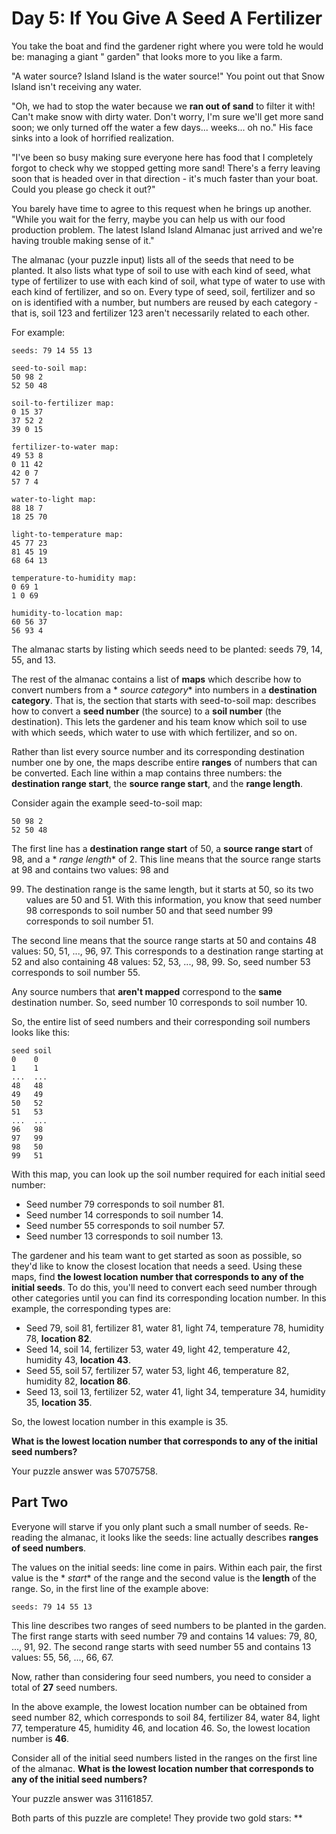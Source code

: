 # Day 5: If You Give A Seed A Fertilizer

You take the boat and find the gardener right where you were told he would be: managing a giant "
garden" that looks more to you like a farm.

"A water source? Island Island is the water source!" You point out that Snow Island isn't receiving
any water.

"Oh, we had to stop the water because we **ran out of sand** to filter it with! Can't make snow with
dirty water. Don't worry, I'm sure we'll get more sand soon; we only turned off the water a few
days... weeks... oh no." His face sinks into a look of horrified realization.

"I've been so busy making sure everyone here has food that I completely forgot to check why we
stopped getting more sand! There's a ferry leaving soon that is headed over in that direction - it's
much faster than your boat. Could you please go check it out?"

You barely have time to agree to this request when he brings up another. "While you wait for the
ferry, maybe you can help us with our food production problem. The latest Island Island Almanac just
arrived and we're having trouble making sense of it."

The almanac (your puzzle input) lists all of the seeds that need to be planted. It also lists what
type of soil to use with each kind of seed, what type of fertilizer to use with each kind of soil,
what type of water to use with each kind of fertilizer, and so on. Every type of seed, soil,
fertilizer and so on is identified with a number, but numbers are reused by each category - that is,
soil 123 and fertilizer 123 aren't necessarily related to each other.

For example:

```
seeds: 79 14 55 13

seed-to-soil map:
50 98 2
52 50 48

soil-to-fertilizer map:
0 15 37
37 52 2
39 0 15

fertilizer-to-water map:
49 53 8
0 11 42
42 0 7
57 7 4

water-to-light map:
88 18 7
18 25 70

light-to-temperature map:
45 77 23
81 45 19
68 64 13

temperature-to-humidity map:
0 69 1
1 0 69

humidity-to-location map:
60 56 37
56 93 4
```

The almanac starts by listing which seeds need to be planted: seeds 79, 14, 55, and 13.

The rest of the almanac contains a list of **maps** which describe how to convert numbers from a *
*source
category** into numbers in a **destination category**. That is, the section that starts with
seed-to-soil
map: describes how to convert a **seed number** (the source) to a **soil number** (the destination).
This
lets the gardener and his team know which soil to use with which seeds, which water to use with
which fertilizer, and so on.

Rather than list every source number and its corresponding destination number one by one, the maps
describe entire **ranges** of numbers that can be converted. Each line within a map contains three
numbers: the **destination range start**, the **source range start**, and the **range length**.

Consider again the example seed-to-soil map:

```
50 98 2
52 50 48
```

The first line has a **destination range start** of 50, a **source range start** of 98, and a *
*range
length** of 2. This line means that the source range starts at 98 and contains two values: 98 and

99. The
    destination range is the same length, but it starts at 50, so its two values are 50 and 51. With
    this information, you know that seed number 98 corresponds to soil number 50 and that seed
    number 99
    corresponds to soil number 51.

The second line means that the source range starts at 50 and contains 48 values: 50, 51, ...,
96, 97. This corresponds to a destination range starting at 52 and also containing 48 values: 52,
53, ..., 98, 99. So, seed number 53 corresponds to soil number 55.

Any source numbers that **aren't mapped** correspond to the **same** destination number. So, seed
number 10
corresponds to soil number 10.

So, the entire list of seed numbers and their corresponding soil numbers looks like this:

```
seed soil
0    0
1    1
...  ...
48   48
49   49
50   52
51   53
...  ...
96   98
97   99
98   50
99   51
```

With this map, you can look up the soil number required for each initial seed number:

* Seed number 79 corresponds to soil number 81.
* Seed number 14 corresponds to soil number 14.
* Seed number 55 corresponds to soil number 57.
* Seed number 13 corresponds to soil number 13.

The gardener and his team want to get started as soon as possible, so they'd like to know the
closest location that needs a seed. Using these maps, find **the lowest location number that
corresponds to any of the initial seeds**. To do this, you'll need to convert each seed number
through
other categories until you can find its corresponding location number. In this example, the
corresponding types are:

* Seed 79, soil 81, fertilizer 81, water 81, light 74, temperature 78, humidity 78, **location 82**.
* Seed 14, soil 14, fertilizer 53, water 49, light 42, temperature 42, humidity 43, **location 43**.
* Seed 55, soil 57, fertilizer 57, water 53, light 46, temperature 82, humidity 82, **location 86**.
* Seed 13, soil 13, fertilizer 52, water 41, light 34, temperature 34, humidity 35, **location 35**.

So, the lowest location number in this example is 35.

**What is the lowest location number that corresponds to any of the initial seed numbers?**

Your puzzle answer was 57075758.

## Part Two

Everyone will starve if you only plant such a small number of seeds. Re-reading the almanac, it
looks like the seeds: line actually describes **ranges of seed numbers**.

The values on the initial seeds: line come in pairs. Within each pair, the first value is the *
*start** of the range and the second value is the **length** of the range. So, in the first line of
the example above:

```
seeds: 79 14 55 13
```

This line describes two ranges of seed numbers to be planted in the garden. The first range starts
with seed number 79 and contains 14 values: 79, 80, ..., 91, 92. The second range starts with seed
number 55 and contains 13 values: 55, 56, ..., 66, 67.

Now, rather than considering four seed numbers, you need to consider a total of **27** seed numbers.

In the above example, the lowest location number can be obtained from seed number 82, which
corresponds to soil 84, fertilizer 84, water 84, light 77, temperature 45, humidity 46, and
location 46. So, the lowest location number is **46**.

Consider all of the initial seed numbers listed in the ranges on the first line of the almanac. **What
is the lowest location number that corresponds to any of the initial seed numbers?**

Your puzzle answer was 31161857.

Both parts of this puzzle are complete! They provide two gold stars: **